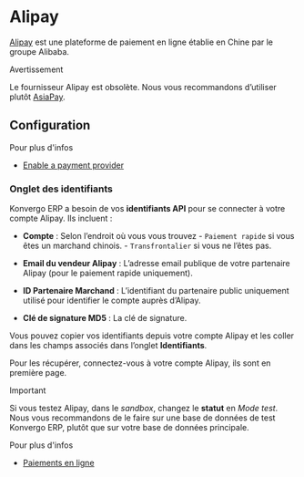 # Alipay

[Alipay](https://www.alipay.com/) est une plateforme de paiement en ligne
établie en Chine par le groupe Alibaba.

<div class="alert alert-warning">
<p class="alert-title">
Avertissement</p><p>Le fournisseur Alipay est obsolète. Nous vous recommandons d’utiliser plutôt <a href="asiapay">AsiaPay</a>.</p>
</div>

## Configuration

<div class="alert alert-secondary">
<p class="alert-title">
Pour plus d'infos</p><ul>
<li><p><a href="../payment_providers#payment-providers-add-new"><span class="std std-ref">Enable a payment provider</span></a></p></li>
</ul>
</div>

### Onglet des identifiants

Konvergo ERP a besoin de vos **identifiants API** pour se connecter à votre compte
Alipay. Ils incluent :

  * **Compte** : Selon l’endroit où vous vous trouvez - `Paiement rapide` si vous êtes un marchand chinois. - `Transfrontalier` si vous ne l’êtes pas.

  * **Email du vendeur Alipay** : L’adresse email publique de votre partenaire Alipay (pour le paiement rapide uniquement).

  * **ID Partenaire Marchand** : L’identifiant du partenaire public uniquement utilisé pour identifier le compte auprès d’Alipay.

  * **Clé de signature MD5** : La clé de signature.

Vous pouvez copier vos identifiants depuis votre compte Alipay et les coller
dans les champs associés dans l’onglet **Identifiants**.

Pour les récupérer, connectez-vous à votre compte Alipay, ils sont en première
page.

<div class="alert alert-warning">
<p class="alert-title">
Important</p><p>Si vous testez Alipay, dans le <em>sandbox</em>, changez le <b>statut</b> en <em>Mode test</em>. Nous vous recommandons de le faire sur une base de données de test Konvergo ERP, plutôt que sur votre base de données principale.</p>
</div> <div class="alert alert-secondary">
<p class="alert-title">
Pour plus d'infos</p><ul>
<li><p><a href="../payment_providers">Paiements en ligne</a></p></li>
</ul>
</div>

